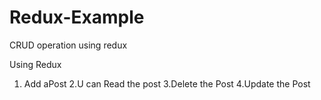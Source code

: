 # Redux-Example
CRUD operation using redux

Using Redux
1. Add aPost 
2.U can Read the post
3.Delete the Post
4.Update the Post
